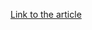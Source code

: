 [Link to the article](https://blog.sekoia.io/hunting-for-iocs-from-singles-searches-to-an-automated-and-repeatable-process/)
